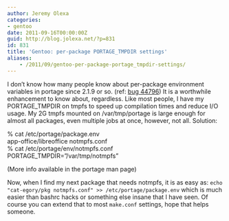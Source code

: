 ```yaml
---
author: Jeremy Olexa
categories:
- gentoo
date: 2011-09-16T00:00:00Z
guid: http://blog.jolexa.net/?p=831
id: 831
title: 'Gentoo: per-package PORTAGE_TMPDIR settings'
aliases:
    - /2011/09/gentoo-per-package-portage_tmpdir-settings/
---
```


I don&#8217;t know how many people know about per-package environment variables in portage since 2.1.9 or so. (ref: <a href="https://bugs.gentoo.org/show_bug.cgi?id=44796" target="_blank">bug 44796</a>) It is a worthwhile enhancement to know about, regardless. Like most people, I have my PORTAGE_TMPDIR on tmpfs to speed up compilation times and reduce I/O usage. My 2G tmpfs mounted on /var/tmp/portage is large enough for almost all packages, even multiple jobs at once, however, not all. Solution:

% cat /etc/portage/package.env  
app-office/libreoffice notmpfs.conf  
% cat /etc/portage/env/notmpfs.conf  
PORTAGE_TMPDIR=&#8221;/var/tmp/notmpfs&#8221;

(More info available in the portage man page)

Now, when I find my next package that needs notmpfs, it is as easy as: `echo "cat-egory/pkg notmpfs.conf" >> /etc/portage/package.env` which is much easier than bashrc hacks or something else insane that I have seen. Of course you can extend that to most `make.conf` settings, hope that helps someone.